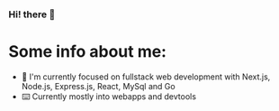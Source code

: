 ###                                                      Hi! there 👋

# Some info about me:
 
- 🚀 I'm currently focused on fullstack web development with Next.js, Node.js, Express.js, React, MySql and Go
- ⌨️ Currently mostly into webapps and devtools

